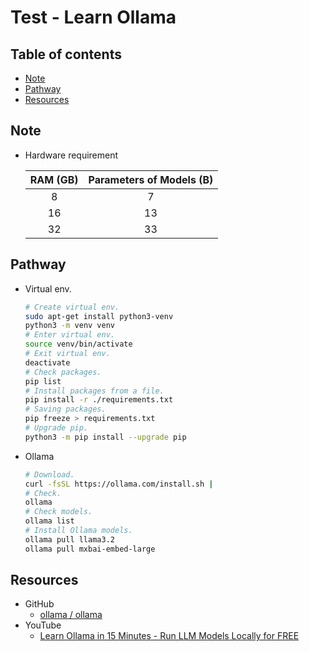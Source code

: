 <!-- omit in toc -->
# Test - Learn Ollama

<!-- omit in toc -->
## Table of contents

- [Note](#note)
- [Pathway](#pathway)
- [Resources](#resources)

## Note

- Hardware requirement

  | RAM (GB) | Parameters of Models (B) |
  | :------: | :----------------------: |
  |    8     |            7             |
  |    16    |            13            |
  |    32    |            33            |

## Pathway

- Virtual env.

  ```bash
  # Create virtual env.
  sudo apt-get install python3-venv
  python3 -m venv venv
  # Enter virtual env.
  source venv/bin/activate
  # Exit virtual env.
  deactivate
  # Check packages.
  pip list
  # Install packages from a file.
  pip install -r ./requirements.txt
  # Saving packages.
  pip freeze > requirements.txt
  # Upgrade pip.
  python3 -m pip install --upgrade pip
  ```

- Ollama

  ```bash
  # Download.
  curl -fsSL https://ollama.com/install.sh |
  # Check.
  ollama
  # Check models.
  ollama list
  # Install Ollama models.
  ollama pull llama3.2
  ollama pull mxbai-embed-large
  ```

## Resources

- GitHub
  - [ollama / ollama](https://github.com/ollama/ollama)
- YouTube
  - [Learn Ollama in 15 Minutes - Run LLM Models Locally for FREE](https://www.youtube.com/watch?v=UtSSMs6ObqY)
